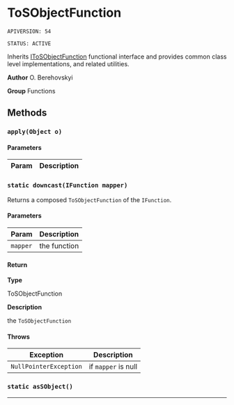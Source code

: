 # ToSObjectFunction

`APIVERSION: 54`

`STATUS: ACTIVE`

Inherits [IToSObjectFunction](/docs/Functional-Interfaces/IToSObjectFunction.md) functional interface and provides common class level implementations, and related utilities.


**Author** O. Berehovskyi


**Group** Functions

## Methods
### `apply(Object o)`
#### Parameters
|Param|Description|
|---|---|

### `static downcast(IFunction mapper)`

Returns a composed `ToSObjectFunction` of the `IFunction`.

#### Parameters
|Param|Description|
|---|---|
|`mapper`|the function|

#### Return

**Type**

ToSObjectFunction

**Description**

the `ToSObjectFunction`

#### Throws
|Exception|Description|
|---|---|
|`NullPointerException`|if `mapper` is null|

### `static asSObject()`
---
